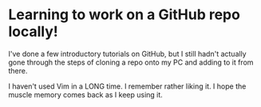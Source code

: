 # Learning to work on a GitHub repo locally!

I've done a few introductory tutorials on GitHub, but I still hadn't actually gone through the steps of cloning a repo onto my PC and adding to it from there.

I haven't used Vim in a LONG time. I remember rather liking it. I hope the muscle memory comes back as I keep using it.

